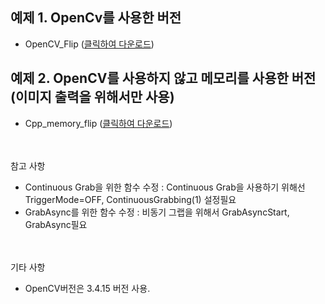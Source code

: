 
## 예제 1. OpenCv를 사용한 버전
- OpenCV_Flip ([클릭하여 다운로드](https://github.com/CREVIS/Camera/raw/master/Examples/Flip%EC%98%88%EC%A0%9C/OpenCV_Flip.zip))

## 예제 2. OpenCV를 사용하지 않고 메모리를 사용한 버전(이미지 출력을 위해서만 사용)
- Cpp_memory_flip ([클릭하여 다운로드](https://github.com/CREVIS/Camera/raw/master/Examples/Flip%EC%98%88%EC%A0%9C/Cpp_memory_flip.zip))

<br></br>
참고 사항
- Continuous Grab을 위한 함수 수정 : Continuous Grab을 사용하기 위해선 TriggerMode=OFF, ContinuousGrabbing(1) 설정필요
- GrabAsync를 위한 함수 수정 : 비동기 그랩을 위해서 GrabAsyncStart, GrabAsync필요

<br></br>
기타 사항
- OpenCV버전은 3.4.15 버전 사용.
